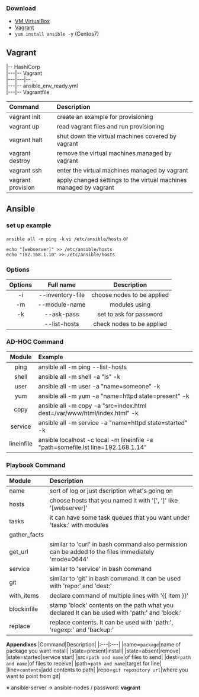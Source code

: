 ### Download 
- [VM VirtualBox](https://www.virtualbox.org/wiki/Downloads)
- [Vagrant](https://www.vagrantup.com/)
- `yum install ansible -y` (Centos7)


## Vagrant
|-- HashiCorp<br>
|---|-- Vagrant<br>
|---|---|-- ...<br>
|---|-- ansible_env_ready.yml<br>
|---|-- Vagrantfile<br>

|Command|Description|
|:---|:---|
|vagrant init|create an example for provisioning|
|vagrant up|read vagrant files and run provisioning|
|vagrant halt|shut down the virtual machines covered by vagrant|
|vagrant destroy|remove the virtual machines managed by vagrant|
|vagrant ssh|enter the virtual machines managed by vagrant|
|vagrant provision|apply changed settings to the virtual machines managed by vagrant|

## Ansible
### set up example
`ansible all -m ping -k`
`vi /etc/ansible/hosts` or
```
echo "[webserver]" >> /etc/ansible/hosts
echo "192.168.1.10" >> /etc/ansible/hosts
```

### Options
|Options|Full name|Description|
|:---:|:---:|:---:|
|-i|--inventory-file|choose nodes to be applied|
|-m|--module-name|modules using|
|-k|--ask-pass|set to ask for password|
||--list-hosts|check nodes to be applied|

### AD-HOC Command
|Module|Example|
|:---:|:---|
|ping|ansible all -m ping --list-hosts|
|shell|ansible all -m shell -a "ls" -k|
|user|ansible all -m user -a "name=someone" -k|
|yum|ansible all -m yum -a "name=httpd state=present" -k|
|copy|ansible all -m copy -a "src=index.html dest=/var/www/html/index.html" -k|
|service|ansible all -m service -a "name=httpd state=started" -k|
|lineinfile|ansible localhost -c local -m lineinfile -a "path=somefile.lst line=192.168.1.14"|

### Playbook Command
|Module|Description|
|:---|:---|
|name|sort of log or just dscription what's going on|
|hosts|choose hosts that you named it with '[', ']' like '[webserver]'|
|tasks|it can have some task queues that you want under 'tasks:' with modules|
|gather_facts||
|get_url|similar to 'curl' in bash command also permission can be added to the files immediately 'mode=0644'|
|service|similar to 'service' in bash command|
|git|similar to 'git' in bash command. It can be used with 'repo:' and 'dest:'|
|with_items|declare command of multiple lines with '{{ item }}'|
|blockinfile|stamp 'block' contents on the path what you declared It can be used with 'path:' and 'block:'|
|replace|replace contents. It can be used with 'path:', 'regexp:' and 'backup:'|

**Appendixes**
|Command|Description|
|:---|:---|
|name=`package`|name of package you want install|
|state=present|install|
|state=absent|remove|
|state=started|service start|
|src=`path and name`|of files to send|
|dest=`path and name`|of files to receive|
|path=`path and name`|target for line|
|line=`contents`|add contents to path|
|repo=`git repository url`|where you want to point from git|

※ ansible-server -> ansible-nodes / password: **vagrant**
